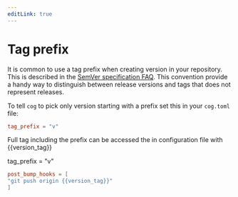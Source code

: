 ```yaml
---
editLink: true
---
```


# Tag prefix

It is common to use a tag prefix when creating version in your repository. This is described in the [SemVer specification
FAQ](https://semver.org/#is-v123-a-semantic-version). This convention provide a handy way to distinguish between release
versions and tags that does not represent releases.

To tell `cog` to pick only version starting with a prefix set this in your `cog.toml` file:

```toml
tag_prefix = "v"
```

Full tag including the prefix can be accessed the in configuration file with {{version_tag}}

tag_prefix = "v"

```toml
post_bump_hooks = [
"git push origin {{version_tag}}"
]
```